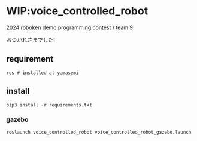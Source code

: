 # WIP:voice_controlled_robot

2024 roboken demo programming contest / team 9  

おつかれさまでした!

## requirement
```
ros # installed at yamasemi
```

## install
```
pip3 install -r requirements.txt
```

### gazebo
```
roslaunch voice_controlled_robot voice_controlled_robot_gazebo.launch
```
